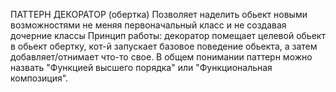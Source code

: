 ПАТТЕРН ДЕКОРАТОР (обертка)
Позволяет наделить обьект новыми возможностями не меняя первоначальный класс и не создавая дочерние классы
Принцип работы: декоратор помещает целевой обьект в обьект обертку, кот-й запускает базовое поведение обьекта,
а затем добавляет/отнимает что-то свое.
В общем понимании паттерн можно назвать "Функцией высшего порядка" или "Функциональная композиция".
